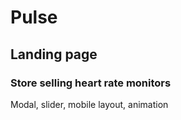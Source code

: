 # Pulse
<h2>Landing page</h2>
<h3>Store selling heart rate monitors</h3>
<p>Modal, slider, mobile layout, animation</p>
